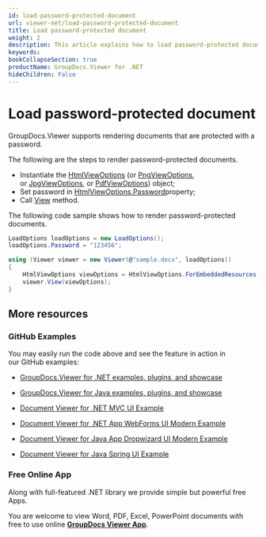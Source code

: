 ```yaml
---
id: load-password-protected-document
url: viewer-net/load-password-protected-document
title: Load password-protected document
weight: 2
description: This article explains how to load password-protected document with GroupDocs.Viewer within your .NET applications.
keywords: 
bookCollapseSection: true
productName: GroupDocs.Viewer for .NET
hideChildren: False
---
```

# Load password-protected document

GroupDocs.Viewer supports rendering documents that are protected with a password.

The following are the steps to render password-protected documents.

*   Instantiate the [HtmlViewOptions](https://apireference.groupdocs.com/viewer/net/groupdocs.viewer.options/htmlviewoptions) (or [PngViewOptions](https://apireference.groupdocs.com/viewer/net/groupdocs.viewer.options/pngviewoptions), or [JpgViewOptions](https://apireference.groupdocs.com/viewer/net/groupdocs.viewer.options/jpgviewoptions), or [PdfViewOptions](https://apireference.groupdocs.com/viewer/net/groupdocs.viewer.options/pdfviewoptions)) object;
*   Set password in [HtmlViewOptions.Password](https://apireference.groupdocs.com/viewer/net/groupdocs.viewer.options/loadoptions/properties/password)property;
*   Call [View](https://apireference.groupdocs.com/net/viewer/groupdocs.viewer/viewer/methods/view) method.

The following code sample shows how to render password-protected documents.

```csharp
LoadOptions loadOptions = new LoadOptions();
loadOptions.Password = "123456";

using (Viewer viewer = new Viewer(@"sample.docx", loadOptions))
{
    HtmlViewOptions viewOptions = HtmlViewOptions.ForEmbeddedResources();
    viewer.View(viewOptions);
}
```

## More resources

### GitHub Examples

You may easily run the code above and see the feature in action in our GitHub examples:

*   [GroupDocs.Viewer for .NET examples, plugins, and showcase](https://github.com/groupdocs-viewer/GroupDocs.Viewer-for-.NET)
    
*   [GroupDocs.Viewer for Java examples, plugins, and showcase](https://github.com/groupdocs-viewer/GroupDocs.Viewer-for-Java)
    
*   [Document Viewer for .NET MVC UI Example](https://github.com/groupdocs-viewer/GroupDocs.Viewer-for-.NET-MVC) 
    
*   [Document Viewer for .NET App WebForms UI Modern Example](https://github.com/groupdocs-viewer/GroupDocs.Viewer-for-.NET-WebForms)
    
*   [Document Viewer for Java App Dropwizard UI Modern Example](https://github.com/groupdocs-viewer/GroupDocs.Viewer-for-Java-Dropwizard)
    
*   [Document Viewer for Java Spring UI Example](https://github.com/groupdocs-viewer/GroupDocs.Viewer-for-Java-Spring)
    

### Free Online App

Along with full-featured .NET library we provide simple but powerful free Apps.

You are welcome to view Word, PDF, Excel, PowerPoint documents with free to use online **[GroupDocs Viewer App](https://products.groupdocs.app/viewer)**.
